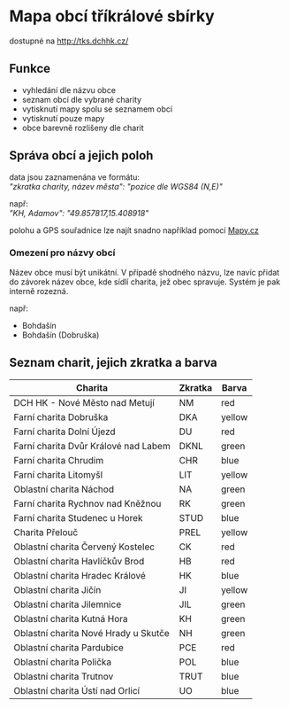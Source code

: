 # Mapa obcí tříkrálové sbírky
dostupné na http://tks.dchhk.cz/

## Funkce
- vyhledání dle názvu obce
- seznam obcí dle vybrané charity
- vytisknutí mapy spolu se seznamem obcí
- vytisknutí pouze mapy
- obce barevně rozlišeny dle charit

## Správa obcí a jejich poloh
data jsou zaznamenána ve formátu:<br />
*"zkratka charity, název města": "pozice dle WGS84 (N,E)"*

např:<br />
*"KH, Adamov": "49.857817,15.408918"*

polohu a GPS souřadnice lze najít snadno například pomocí [Mapy.cz](http://mapy.cz/)

### Omezení pro názvy obcí
Název obce musí být unikátní.
V případě shodného názvu, lze navíc přidat do závorek  název obce, kde sídlí charita, jež obec spravuje. Systém je pak interně rozezná.

např:
- Bohdašín
- Bohdašín (Dobruška)

## Seznam charit, jejich zkratka a barva

|Charita|Zkratka|Barva|
|---|---|---|
|DCH HK - Nové Město nad Metují|NM|red|
|Farní charita Dobruška|DKA|yellow|
|Farní charita Dolní Újezd|DU|red|
|Farní charita Dvůr Králové nad Labem|DKNL|green|
|Farní charita Chrudim|CHR|blue|
|Farní charita Litomyšl|LIT|yellow|
|Oblastní charita Náchod|NA|green|
|Farní charita Rychnov nad Kněžnou|RK|green|
|Farní charita Studenec u Horek|STUD|blue|
|Charita Přelouč|PREL|yellow|
|Oblastní charita Červený Kostelec|CK|red|
|Oblastní charita Havlíčkův Brod|HB|red|
|Oblastní charita Hradec Králové|HK|blue|
|Oblastní charita Jičín|JI|yellow|
|Oblastní charita Jilemnice|JIL|green|
|Oblastní charita Kutná Hora|KH|green|
|Oblastní charita Nové Hrady u Skutče|NH|green|
|Oblastní charita Pardubice|PCE|red|
|Oblastní charita Polička|POL|blue|
|Oblastní charita Trutnov|TRUT|blue|
|Oblastní charita Ústí nad Orlicí|UO|blue|